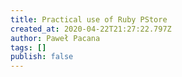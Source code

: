 ```yaml
---
title: Practical use of Ruby PStore
created_at: 2020-04-22T21:27:22.797Z
author: Paweł Pacana
tags: []
publish: false
---
```


